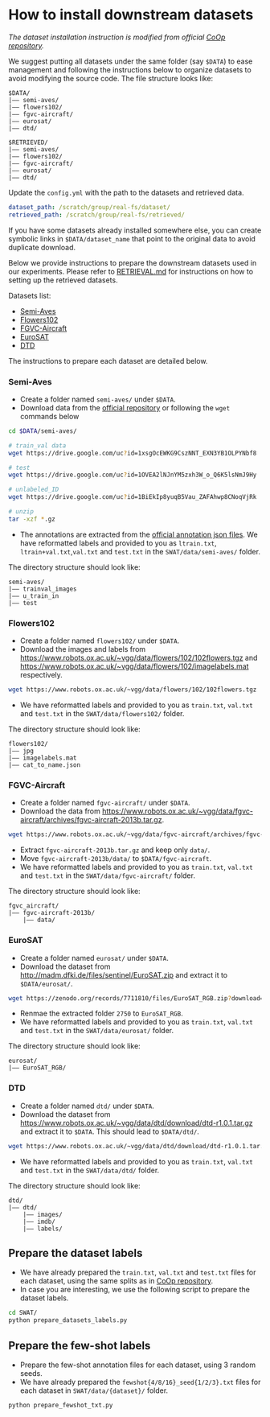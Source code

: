 # How to install downstream datasets

*The dataset installation instruction is modified from official [CoOp repository](https://github.com/KaiyangZhou/CoOp/blob/main/DATASETS.md).*

We suggest putting all datasets under the same folder (say `$DATA`) to ease management and following the instructions below to organize datasets to avoid modifying the source code. The file structure looks like:

```
$DATA/
|–– semi-aves/
|–– flowers102/
|–– fgvc-aircraft/
|–– eurosat/
|–– dtd/

$RETRIEVED/
|–– semi-aves/
|–– flowers102/
|–– fgvc-aircraft/
|–– eurosat/
|–– dtd/
```

Update the `config.yml` with the path to the datasets and retrieved data.
```yaml
dataset_path: /scratch/group/real-fs/dataset/
retrieved_path: /scratch/group/real-fs/retrieved/
```

If you have some datasets already installed somewhere else, you can create symbolic links in `$DATA/dataset_name` that point to the original data to avoid duplicate download.

Below we provide instructions to prepare the downstream datasets used in our experiments. Please refer to [RETRIEVAL.md](retrieval/RETRIEVAL.md) for instructions on how to setting up the retrieved datasets.

Datasets list:

- [Semi-Aves](#semi-aves)
- [Flowers102](#flowers102)
- [FGVC-Aircraft](#fgvcaircraft)
- [EuroSAT](#eurosat)
- [DTD](#dtd)

The instructions to prepare each dataset are detailed below. 
<!-- To ensure reproducibility and fair comparison for future work, we provide fixed train/val/test splits for all datasets except ImageNet where the validation set is used as test set. The fixed splits are either from the original datasets (if available) or created by us. -->

### Semi-Aves

- Create a folder named `semi-aves/` under `$DATA`.
- Download data from the [official repository](https://github.com/cvl-umass/semi-inat-2020) or following the `wget` commands below
```bash
cd $DATA/semi-aves/

# train_val data
wget https://drive.google.com/uc?id=1xsgOcEWKG9CszNNT_EXN3YB1OLPYNbf8 

# test
wget https://drive.google.com/uc?id=1OVEA2lNJnYM5zxh3W_o_Q6K5lsNmJ9Hy

# unlabeled_ID
wget https://drive.google.com/uc?id=1BiEkIp8yuqB5Vau_ZAFAhwp8CNoqVjRk

# unzip
tar -xzf *.gz
```
- The annotations are extracted from the [official annotation json files](https://github.com/cvl-umass/semi-inat-2020). We have reformatted labels and provided to you as `ltrain.txt`, `ltrain+val.txt`,`val.txt` and `test.txt` in the `SWAT/data/semi-aves/` folder.
  
The directory structure should look like:

```
semi-aves/
|–– trainval_images
|–– u_train_in
|–– test
```

### Flowers102

- Create a folder named `flowers102/` under `$DATA`.
- Download the images and labels from https://www.robots.ox.ac.uk/~vgg/data/flowers/102/102flowers.tgz and https://www.robots.ox.ac.uk/~vgg/data/flowers/102/imagelabels.mat respectively.
```bash
wget https://www.robots.ox.ac.uk/~vgg/data/flowers/102/102flowers.tgz
```
- We have reformatted labels and provided to you as `train.txt`, `val.txt` and `test.txt` in the `SWAT/data/flowers102/` folder.

The directory structure should look like:

```
flowers102/
|–– jpg
|–– imagelabels.mat
|–– cat_to_name.json
```

### FGVC-Aircraft
- Create a folder named `fgvc-aircraft/` under `$DATA`.
- Download the data from https://www.robots.ox.ac.uk/~vgg/data/fgvc-aircraft/archives/fgvc-aircraft-2013b.tar.gz.
```bash
wget https://www.robots.ox.ac.uk/~vgg/data/fgvc-aircraft/archives/fgvc-aircraft-2013b.tar.gz
```
- Extract `fgvc-aircraft-2013b.tar.gz` and keep only `data/`.
- Move `fgvc-aircraft-2013b/data/` to `$DATA/fgvc-aircraft`.
- We have reformatted labels and provided to you as `train.txt`, `val.txt` and `test.txt` in the `SWAT/data/fgvc-aircraft/` folder.

The directory structure should look like:
```
fgvc_aircraft/
|–– fgvc-aircraft-2013b/
    |–– data/
```

### EuroSAT
- Create a folder named `eurosat/` under `$DATA`.
- Download the dataset from http://madm.dfki.de/files/sentinel/EuroSAT.zip and extract it to `$DATA/eurosat/`.
```bash
wget https://zenodo.org/records/7711810/files/EuroSAT_RGB.zip?download=1
```
- Renmae the extracted folder `2750` to `EuroSAT_RGB`.
- We have reformatted labels and provided to you as `train.txt`, `val.txt` and `test.txt` in the `SWAT/data/eurosat/` folder.

The directory structure should look like:
```
eurosat/
|–– EuroSAT_RGB/
```

### DTD
- Create a folder named `dtd/` under `$DATA`.
- Download the dataset from https://www.robots.ox.ac.uk/~vgg/data/dtd/download/dtd-r1.0.1.tar.gz and extract it to `$DATA`. This should lead to `$DATA/dtd/`.
```bash
wget https://www.robots.ox.ac.uk/~vgg/data/dtd/download/dtd-r1.0.1.tar.gz
```
- We have reformatted labels and provided to you as `train.txt`, `val.txt` and `test.txt` in the `SWAT/data/dtd/` folder.

The directory structure should look like:
```
dtd/
|–– dtd/
    |–– images/
    |–– imdb/
    |–– labels/
```

## Prepare the dataset labels
- We have already prepared the `train.txt`, `val.txt` and `test.txt` files for each dataset, using the same splits as in [CoOp repository](https://github.com/KaiyangZhou/CoOp/blob/main/DATASETS.md).
- In case you are interesting, we use the following script to prepare the dataset labels.
```bash
cd SWAT/
python prepare_datasets_labels.py
```

## Prepare the few-shot labels
- Prepare the few-shot annotation files for each dataset, using 3 random seeds.
- We have already prepared the `fewshot{4/8/16}_seed{1/2/3}.txt` files for each dataset in `SWAT/data/{dataset}/` folder.
```bash
python prepare_fewshot_txt.py
```
